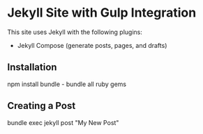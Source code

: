 # Jekyll Site with Gulp Integration
This site uses Jekyll with the following plugins:
- Jekyll Compose (generate posts, pages, and drafts)

## Installation
npm install
bundle - bundle all ruby gems

## Creating a Post
bundle exec jekyll post "My New Post"

